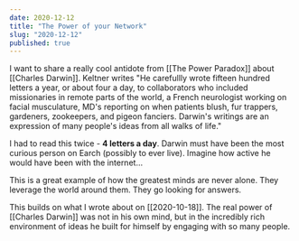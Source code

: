 ```yaml
---
date: 2020-12-12
title: "The Power of your Network"
slug: "2020-12-12"
published: true
---
```


I want to share a really cool antidote from [[The Power Paradox]] about [[Charles Darwin]]. Keltner writes "He carefullly wrote fifteen hundred letters a year, or about four a day, to collaborators who included missionaries in remote parts of the world, a French neurologist working on facial musculature, MD's reporting on when patients blush, fur trappers, gardeners, zookeepers, and pigeon fanciers. Darwin's writings are an expression of many people's ideas from all walks of life."

I had to read this twice - **4 letters a day**. Darwin must have been the most curious person on Earch (possibly to ever live). Imagine how active he would have been with the internet... 

This is a great example of how the greatest minds are never alone. They leverage the world around them. They go looking for answers. 

This builds on what I wrote about on [[2020-10-18]]. The real power of [[Charles Darwin]] was not in his own mind, but in the incredibly rich environment of ideas he built for himself by engaging with so many people. 